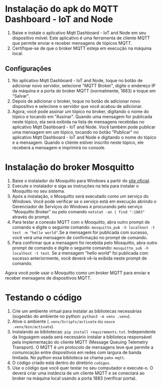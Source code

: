 # Instalação do apk do MQTT Dashboard - IoT and Node

1. Baixe e instale o aplicativo Mqtt Dashboard - IoT and Node em seu dispositivo móvel. Este aplicativo é uma ferramenta de cliente MQTT que permite enviar e receber mensagens de tópicos MQTT.
2. Certifique-se de que o broker MQTT esteja em execução na máquina local. 

## Configurações

1. No aplicativo Mqtt Dashboard - IoT and Node, toque no botão de adicionar novo servidor, selecione "MQTT Broker", digite o endereço IP da máquina e a porta do broker MQTT (normalmente, 1883) e toque em "Salvar".
2. Depois de adicionar o broker, toque no botão de adicionar novo dispositivo e selecione o servidor que você acabou de adicionar.
3. Agora, você pode assinar um tópico no broker, digitando o nome do tópico e tocando em "Assinar". Quando uma mensagem for publicada neste tópico, ela será exibida na lista de mensagens recebidas no aplicativo Mqtt Dashboard - IoT and Node. Você também pode publicar uma mensagem em um tópico, tocando no botão "Publicar" no aplicativo Mqtt Dashboard - IoT and Node e digitando o nome do tópico e a mensagem. Quando o cliente estiver inscrito neste tópico, ele receberá a mensagem e imprimirá no console.

# Instalação do broker Mosquitto

1. Baixe o instalador do Mosquitto para Windows a partir do [site oficial](https://mosquitto.org/download/).
2. Execute o instalador e siga as instruções na tela para instalar o Mosquitto no seu sistema.
3. Após a instalação, o Mosquitto será executado como um serviço do Windows. Você pode verificar se o serviço está em execução abrindo o Gerenciador de Serviços do Windows e procurando pelo serviço "Mosquitto Broker" ou pelo comando `netstat -an | find ":1883"` através do prompt.
4. Para testar a conexão MQTT com o Mosquitto, abra outro prompt de comando e digite o seguinte comando: `mosquitto_pub -h localhost -t test -m "hello world"`.Se a mensagem for publicada com sucesso, você verá uma mensagem de confirmação no prompt de comando.
5. Para confirmar que a mensagem foi recebida pelo Mosquitto, abra outro prompt de comando e digite o seguinte comando: `mosquitto_sub -h localhost -t test`. Se a mensagem "hello world" foi publicada com sucesso anteriormente, você deverá vê-la exibida neste prompt de comando.

Agora você pode usar o Mosquitto como um broker MQTT para enviar e receber mensagens de dispositivos MQTT.

# Testando o código
1. Crie um ambiente virtual para instalar as bibliotecas necessárias (sugestão do ambiente no python: `python3 -m venv .venv`).
2. Ative o ambiente (`.venv/Scripts/activate` ou `souce .venv/bin/activate`).
3. Instalando as bibliotecas: `pip install requirements.txt`. Independente da linguagem usada será necessário instalar a biblioteca responsável pela implementação do cliente MQTT (Message Queuing Telemetry Transport). O MQTT é um protocolo de mensagens leve que permite a comunicação entre dispositivos em redes com largura de banda limitada. No python essa biblioteca se chama `paho-mqtt`.
2. O código criado está dentro do diretório `codigos`.
1. Use o código que você quer testar no seu computador e execute-o. O deverá criar uma instância de um cliente MQTT e se conectará ao broker na máquina local usando a porta 1883 (verificar porta).